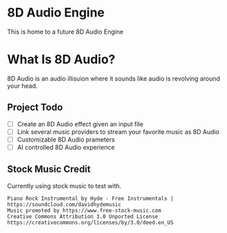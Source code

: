 # 8D Audio Engine

This is home to a future 8D Audio Engine

# What Is 8D Audio?

8D Audio is an audio illisuion where it sounds like audio is revolving around your head.

## Project Todo

- [ ] Create an 8D Audio effect given an input file
- [ ] Link several music providers to stream your favorite music as 8D Audio
- [ ] Customizable 8D Audio prameters
- [ ] AI controlled 8D Audio experience

## Stock Music Credit

Currently using stock music to test with.

    Piano Rock Instrumental by Hyde - Free Instrumentals | https://soundcloud.com/davidhydemusic
    Music promoted by https://www.free-stock-music.com
    Creative Commons Attribution 3.0 Unported License
    https://creativecommons.org/licenses/by/3.0/deed.en_US
